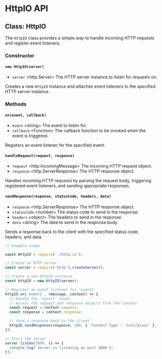 # HttpIO API

## Class: HttpIO

The `HttpIO` class provides a simple way to handle incoming HTTP requests and register event listeners.

### Constructor

#### `new HttpIO(server)`

- `server` \<http.Server\> The HTTP server instance to listen for requests on.

Creates a new `HttpIO` instance and attaches event listeners to the specified HTTP server instance.

### Methods

#### `on(event, callback)`

- `event` \<string\> The event to listen for.
- `callback` \<Function\> The callback function to be invoked when the event is triggered.

Registers an event listener for the specified event.

#### `handleRequest(request, response)`

- `request` \<http.IncomingMessage\> The incoming HTTP request object.
- `response` \<http.ServerResponse\> The HTTP response object.

Handles incoming HTTP requests by parsing the request body, triggering registered event listeners, and sending appropriate responses.

#### `sendResponse(response, statusCode, headers, data)`

- `response` \<http.ServerResponse\> The HTTP response object.
- `statusCode` \<number\> The status code to send in the response.
- `headers` \<object\> The headers to send in the response.
- `data` \<string\> The data to send in the response body.

Sends a response back to the client with the specified status code, headers, and data.

```javascript
// Example usage

const HttpIO = require('./http.io');

// Create an HTTP server
const server = require('http').createServer();

// Create a new HttpIO instance
const httpIO = new HttpIO(server);

// Register an event listener for 'event1'
httpIO.on('event1', (message, context) => {
  // Handle the 'event1' event
  // Access the request and response objects from the context
  const request = context.request;
  const response = context.response;

  // Send a response back to the client
  httpIO.sendResponse(response, 200, { 'Content-Type': 'text/plain' }, 'Hello, world!');
});

// Start the server
server.listen(3000, () => {
  console.log('Server is listening on port 3000');
});
